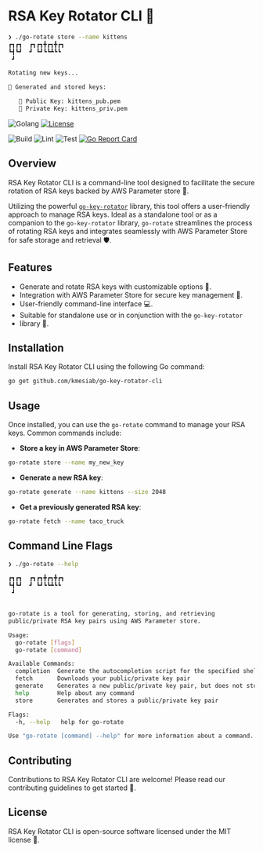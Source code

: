 # RSA Key Rotator CLI 🔄

```bash
❯ ./go-rotate store --name kittens
┏┓┏┓  ┏┓┏┓╋┏┓╋┏┓
┗┫┗┛  ┛ ┗┛┗┗┻┗┗
 ┛

Rotating new keys...

🔐 Generated and stored keys:

   💾 Public Key: kittens_pub.pem
   💾 Private Key: kittens_priv.pem
```

![Golang](https://img.shields.io/badge/Go-00add8.svg?labelColor=171e21&style=for-the-badge&logo=go)
[![License](https://img.shields.io/github/license/GitGuardian/ggshield?color=%231B2D55&style=for-the-badge)](LICENSE)

![Build](https://github.com/kmesiab/go-key-rotator-cli/actions/workflows/go-build.yml/badge.svg)
![Lint](https://github.com/kmesiab/go-key-rotator-cli/actions/workflows/go-lint.yml/badge.svg)
![Test](https://github.com/kmesiab/go-key-rotator-cli/actions/workflows/go-test.yml/badge.svg)
[![Go Report Card](https://img.shields.io/badge/go%20report-A+-brightgreen.svg?style=flat)](https://goreportcard.com/report/github.com/kmesiab/go-key-rotator-cli)

## Overview

RSA Key Rotator CLI is a command-line tool designed to facilitate the
secure rotation of RSA keys backed by AWS Parameter store 🔑.

Utilizing the powerful
[`go-key-rotator`](https://github.com/kmesiab/go-key-rotator)
library, this tool offers a user-friendly approach to manage RSA keys.
Ideal as a standalone tool or as a companion to the `go-key-rotator`
library, `go-rotate` streamlines the process of rotating RSA keys and
integrates seamlessly with AWS Parameter Store for safe storage and
retrieval 🛡️.

## Features

- Generate and rotate RSA keys with customizable options 🔧.
- Integration with AWS Parameter Store for secure key management 🔐.
- User-friendly command-line interface 💻.
- Suitable for standalone use or in conjunction with the `go-key-rotator`
- library 🤝.

## Installation

Install RSA Key Rotator CLI using the following Go command:

```bash
go get github.com/kmesiab/go-key-rotator-cli
```

## Usage

Once installed, you can use the `go-rotate` command to manage your
RSA keys. Common commands include:

- **Store a key in AWS Parameter Store**:

```bash
go-rotate store --name my_new_key
```

- **Generate a new RSA key**:

```bash
go-rotate generate --name kittens --size 2048
```

- **Get a previously generated RSA key**:

```bash
go-rotate fetch --name taco_truck
```

## Command Line Flags

```bash
❯ ./go-rotate --help

┏┓┏┓  ┏┓┏┓╋┏┓╋┏┓
┗┫┗┛  ┛ ┗┛┗┗┻┗┗
 ┛


go-rotate is a tool for generating, storing, and retrieving
public/private RSA key pairs using AWS Parameter store.

Usage:
  go-rotate [flags]
  go-rotate [command]

Available Commands:
  completion  Generate the autocompletion script for the specified shell
  fetch       Downloads your public/private key pair
  generate    Generates a new public/private key pair, but does not store it
  help        Help about any command
  store       Generates and stores a public/private key pair

Flags:
  -h, --help   help for go-rotate

Use "go-rotate [command] --help" for more information about a command.
```

## Contributing

Contributions to RSA Key Rotator CLI are welcome! Please read our
contributing guidelines to get started 🤗.

## License

RSA Key Rotator CLI is open-source software licensed under the MIT
license 📜.
